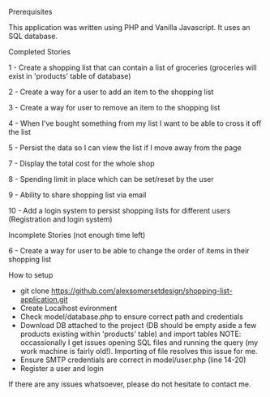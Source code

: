Prerequisites

This application was written using PHP and Vanilla Javascript. It uses an SQL database.


Completed Stories

1 - Create a shopping list that can contain a list of groceries (groceries will exist in 'products' table of database)

2 - Create a way for a user to add an item to the shopping list

3 - Create a way for user to remove an item to the shopping list

4 - When I’ve bought something from my list I want to be able to cross it off the list

5 - Persist the data so I can view the list if I move away from the page

7 - Display the total cost for the whole shop

8 - Spending limit in place which can be set/reset by the user

9 - Ability to share shopping list via email

10 - Add a login system to persist shopping lists for different users (Registration and login system)

Incomplete Stories (not enough time left)

6 - Create a way for user to be able to change the order of items in their shopping list


How to setup

- git clone https://github.com/alexsomersetdesign/shopping-list-application.git
- Create Localhost evironment
- Check model/database.php to ensure correct path and credentials
- Download DB attached to the project (DB should be empty aside a few products existing within 'products' table) and import tables NOTE: occassionally I get issues opening SQL files and running the query (my work machine is fairly old!). Importing of file resolves this issue for me.
- Ensure SMTP credentials are correct in model/user.php (line 14-20)
- Register a user and login

If there are any issues whatsoever, please do not hesitate to contact me.

  

